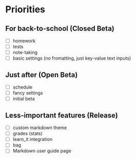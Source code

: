 # Priorities

## For back-to-school (Closed Beta)
- [ ] homework
- [ ] tests
- [ ] note-taking
- [ ] basic settings (no fromatting, just key-value text inputs)

## Just after (Open Beta)
- [ ] schedule
- [ ] fancy settings
- [ ] initial beta

## Less-important features (Release)
- [ ] custom markdown theme
- [ ] grades (stats)
- [ ] learn\_it integration
- [ ] bag
- [ ] Markdown user guide page 
